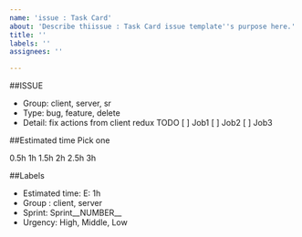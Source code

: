 ```yaml
---
name: 'issue : Task Card'
about: 'Describe thiissue : Task Card issue template''s purpose here.'
title: ''
labels: ''
assignees: ''

---
```


##ISSUE
- Group: client, server, sr
- Type: bug, feature, delete
- Detail: fix actions from client redux
TODO
[ ] Job1
[ ] Job2
[ ] Job3

##Estimated time
Pick one

0.5h
1h
1.5h
2h
2.5h
3h

##Labels
- Estimated time: E: 1h
- Group : client, server
- Sprint: Sprint__NUMBER__
- Urgency: High, Middle, Low
